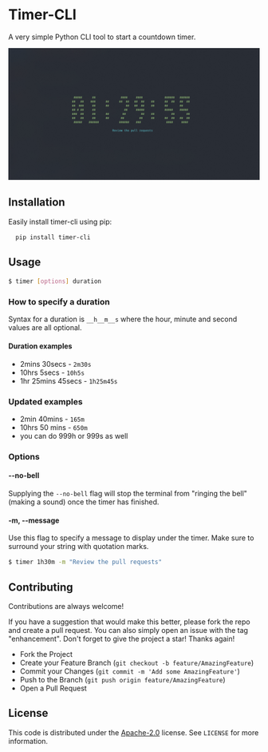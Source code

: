 # Timer-CLI

A very simple Python CLI tool to start a countdown timer.

![Example sreenshot](https://raw.githubusercontent.com/1Blademaster/timer-cli/main/images/screenshot.png)

## Installation

Easily install timer-cli using pip:

```bash
  pip install timer-cli
```

## Usage

```bash
$ timer [options] duration
```

### How to specify a duration

Syntax for a duration is `__h__m__s` where the hour, minute and second values are all optional.

#### Duration examples

- 2mins 30secs - `2m30s`
- 10hrs 5secs - `10h5s`
- 1hr 25mins 45secs - `1h25m45s`

### Updated examples

- 2min 40mins - `165m`
- 10hrs 50 mins - `650m`
- you can do 999h or 999s as well

### Options

#### --no-bell

Supplying the `--no-bell` flag will stop the terminal from "ringing the bell" (making a sound) once the timer has finished.

#### -m, --message

Use this flag to specify a message to display under the timer. Make sure to surround your string with quotation marks.

```bash
$ timer 1h30m -m "Review the pull requests"
```

## Contributing

Contributions are always welcome!

If you have a suggestion that would make this better, please fork the repo and create a pull request. You can also simply open an issue with the tag "enhancement". Don't forget to give the project a star! Thanks again!

- Fork the Project
- Create your Feature Branch (`git checkout -b feature/AmazingFeature`)
- Commit your Changes (`git commit -m 'Add some AmazingFeature'`)
- Push to the Branch (`git push origin feature/AmazingFeature`)
- Open a Pull Request

## License

This code is distributed under the [Apache-2.0](https://choosealicense.com/licenses/apache-2.0/) license. See `LICENSE` for more information.

```

```
